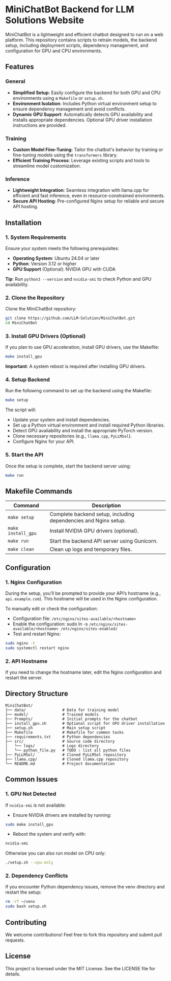 # MiniChatBot Backend for LLM Solutions Website

MiniChatBot is a lightweight and efficient chatbot designed to run on a web platform. This repository contains scripts to retrain models, the backend setup, including deployment scripts, dependency management, and configuration for GPU and CPU environments.

## Features

### General

- **Simplified Setup**: Easily configure the backend for both GPU and CPU environments using a `Makefile` or `setup.sh`.
- **Environment Isolation**: Includes Python virtual environment setup to ensure dependency management and avoid conflicts.
- **Dynamic GPU Support**: Automatically detects GPU availability and installs appropriate dependencies. Optional GPU driver installation instructions are provided.

### Training

- **Custom Model Fine-Tuning**: Tailor the chatbot's behavior by training or fine-tuning models using the `transformers` library.
- **Efficient Training Process**: Leverage existing scripts and tools to streamline model customization.

### Inference

- **Lightweight Integration**: Seamless integration with llama.cpp for efficient and fast inference, even in resource-constrained environments.
- **Secure API Hosting**: Pre-configured Nginx setup for reliable and secure API hosting.

## Installation

### 1. System Requirements

Ensure your system meets the following prerequisites:
- **Operating System**: Ubuntu 24.04 or later
- **Python**: Version 3.12 or higher
- **GPU Support** (Optional): NVIDIA GPU with CUDA

**Tip**: Run `python3 --version` and `nvidia-smi` to check Python and GPU availability.

### 2. Clone the Repository

Clone the MiniChatBot repository:

```bash
git clone https://github.com/LLM-Solution/MiniChatBot.git
cd MiniChatBot
```

### 3. Install GPU Drivers (Optional)

If you plan to use GPU acceleration, install GPU drivers, use the Makefile:

```bash
make install_gpu
```

**Important**: A system reboot is required after installing GPU drivers.

### 4. Setup Backend

Run the following command to set up the backend using the Makefile:

```bash
make setup
```

The script will:
- Update your system and install dependencies.
- Set up a Python virtual environment and install required Python libraries.
- Detect GPU availability and install the appropriate PyTorch version.
- Clone necessary repositories (e.g., `llama.cpp`, `PyLLMSol`).
- Configure Nginx for your API.

### 5. Start the API

Once the setup is complete, start the backend server using:

```bash
make run
```

## Makefile Commands

| Command | Description |
| --- | --- |
| `make setup` | Complete backend setup, including dependencies and Nginx setup. |
| `make install_gpu` | Install NVIDIA GPU drivers (optional). |
| `make run` | Start the backend API server using Gunicorn. |
| `make clean` | Clean up logs and temporary files. |”

## Configuration

### 1. Nginx Configuration

During the setup, you’ll be prompted to provide your API’s hostname (e.g., `api.example.com`). This hostname will be used in the Nginx configuration.

To manually edit or check the configuration:

- Configuration file: `/etc/nginx/sites-available/<hostname>`
- Enable the configuration: sudo ln -s `/etc/nginx/sites-available/<hostname> /etc/nginx/sites-enabled/`
- Test and restart Nginx:

```bash
sudo nginx -t
sudo systemctl restart nginx
```

### 2. API Hostname

If you need to change the hostname later, edit the Nginx configuration and restart the server.

## Directory Structure

```plaintext
MiniChatBot/
├── data/                # Data for training model
├── model/               # Trained models
├── Prompts/             # Initial prompts for the chatbot
├── install_gpu.sh       # Optional script for GPU driver installation
├── setup.sh             # Main setup script
├── Makefile             # Makefile for common tasks
├── requirements.txt     # Python dependencies
├── src/                 # Source code directory
│   └── logs/            # Logs directory
│   └── python_file.py   # TODO : list all python files
├── PyLLMSol/            # Cloned PyLLMSol repository
├── llama.cpp/           # Cloned llama.cpp repository
└── README.md            # Project documentation
```

## Common Issues

### 1. GPU Not Detected

If `nvidia-smi` is not available:
- Ensure NVIDIA drivers are installed by running:
```bash
sudo make install_gpu
```
- Reboot the system and verify with:
```bash
nvidia-smi
```

Otherwise you can also run model on CPU only:
```bash
./setup.sh --cpu-only
```

### 2. Dependency Conflicts

If you encounter Python dependency issues, remove the venv directory and restart the setup:

```bash
rm -rf ~/venv
sudo bash setup.sh
```

## Contributing

We welcome contributions! Feel free to fork this repository and submit pull requests.

## License

This project is licensed under the MIT License. See the LICENSE file for details.
